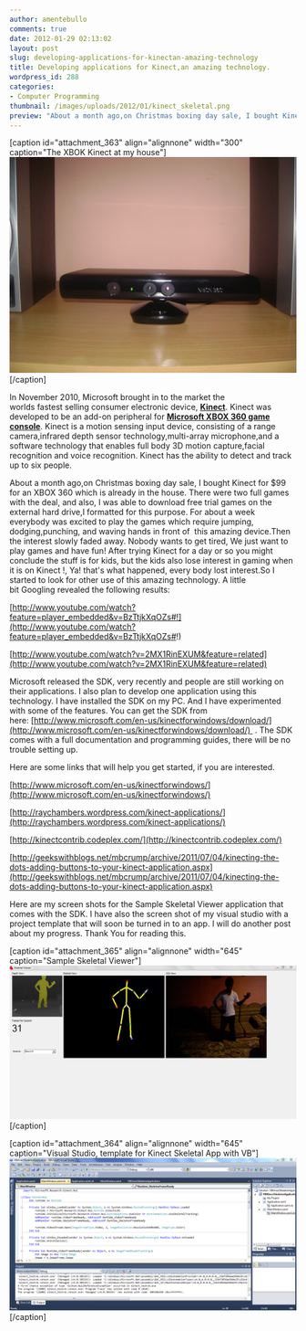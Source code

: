 ```yaml
---
author: amentebullo
comments: true
date: 2012-01-29 02:13:02
layout: post
slug: developing-applications-for-kinectan-amazing-technology
title: Developing applications for Kinect,an amazing technology.
wordpress_id: 288
categories:
- Computer Programming
thumbnail: /images/uploads/2012/01/kinect_skeletal.png
preview: "About a month ago,on Christmas boxing day sale, I bought Kinect for $99 for an XBOX 360 which is already in the house. There were two full games with the deal, and also, I was able to download free trial games on the external hard drive"
---
```


[caption id="attachment_363" align="alignnone" width="300" caption="The XBOK Kinect at my house"][![XBOX Kinect](/images/uploads/2012/01/dsc02562.jpg?w=300)](/images/uploads/2012/01/dsc02562.jpg)[/caption]

In November 2010, Microsoft brought in to the market the worlds fastest selling consumer electronic device, **[Kinect](http://en.wikipedia.org/wiki/Kinect)**. Kinect was developed to be an add-on peripheral for **[Microsoft XBOX 360 game console](http://en.wikipedia.org/wiki/Xbox_360)**. Kinect is a motion sensing input device, consisting of a range camera,infrared depth sensor technology,multi-array microphone,and a software technology that enables full body 3D motion capture,facial recognition and voice recognition. Kinect has the ability to detect and track up to six people.

About a month ago,on Christmas boxing day sale, I bought Kinect for $99 for an XBOX 360 which is already in the house. There were two full games with the deal, and also, I was able to download free trial games on the external hard drive,I formatted for this purpose. For about a week everybody was excited to play the games which require jumping, dodging,punching, and waving hands in front of  this amazing device.Then the interest slowly faded away. Nobody wants to get tired, We just want to play games and have fun! After trying Kinect for a day or so you might conclude the stuff is for kids, but the kids also lose interest in gaming when it is on Kinect !, Ya! that's what happened, every body lost interest.So I started to look for other use of this amazing technology. A little bit Googling revealed the following results:

[http://www.youtube.com/watch?feature=player_embedded&v=BzTtjkXqOZs#!](http://www.youtube.com/watch?feature=player_embedded&v=BzTtjkXqOZs#!)

[http://www.youtube.com/watch?v=2MX1RinEXUM&feature=related](http://www.youtube.com/watch?v=2MX1RinEXUM&feature=related)

Microsoft released the SDK, very recently and people are still working on their applications. I also plan to develop one application using this technology. I have installed the SDK on my PC. And I have experimented with some of the features. You can get the SDK from here: [http://www.microsoft.com/en-us/kinectforwindows/download/](http://www.microsoft.com/en-us/kinectforwindows/download/)  . The SDK comes with a full documentation and programming guides, there will be no trouble setting up.

Here are some links that will help you get started, if you are interested.

[http://www.microsoft.com/en-us/kinectforwindows/](http://www.microsoft.com/en-us/kinectforwindows/)

[http://raychambers.wordpress.com/kinect-applications/](http://raychambers.wordpress.com/kinect-applications/)

[http://kinectcontrib.codeplex.com/](http://kinectcontrib.codeplex.com/)

[http://geekswithblogs.net/mbcrump/archive/2011/07/04/kinecting-the-dots-adding-buttons-to-your-kinect-application.aspx](http://geekswithblogs.net/mbcrump/archive/2011/07/04/kinecting-the-dots-adding-buttons-to-your-kinect-application.aspx)

Here are my screen shots for the Sample Skeletal Viewer application that comes with the SDK. I have also the screen shot of my visual studio with a project template that will soon be turned in to an app. I will do another post about my progress. Thank You for reading this.

[caption id="attachment_365" align="alignnone" width="645" caption="Sample Skeletal Viewer"][![](/images/uploads/2012/01/kinect_skeletal.png)](/images/uploads/2012/01/kinect_skeletal.png)[/caption]

[caption id="attachment_364" align="alignnone" width="645" caption="Visual Studio, template for Kinect Skeletal App with VB"][![](/images/uploads/2012/01/kinect-test-vb.png)](/images/uploads/2012/01/kinect-test-vb.png)[/caption]
